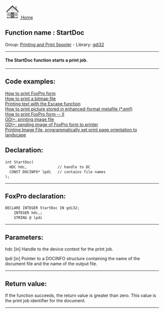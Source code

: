 [<img src="../../images/home.png"> Home ](https://github.com/VFPX/Win32API)  

## Function name : StartDoc
Group: [Printing and Print Spooler](../../functions_group.md#Printing_and_Print_Spooler)  -  Library: [gdi32](../../libraries.md#gdi32)  
***  


#### The StartDoc function starts a print job.
***  


## Code examples:
[How to print FoxPro form](../../samples/sample_158.md)  
[How to print a bitmap file](../../samples/sample_211.md)  
[Printing text with the Escape function](../../samples/sample_357.md)  
[How to print picture stored in enhanced-format metafile (*.emf)](../../samples/sample_405.md)  
[How to print FoxPro form -- II](../../samples/sample_406.md)  
[GDI+: printing image file](../../samples/sample_452.md)  
[GDI+: sending image of FoxPro form to printer](../../samples/sample_455.md)  
[Printing Image File, programmatically set print page orientation to landscape](../../samples/sample_555.md)  

## Declaration:
```foxpro  
int StartDoc(
  HDC hdc,              // handle to DC
  CONST DOCINFO* lpdi   // contains file names
);  
```  
***  


## FoxPro declaration:
```foxpro  
DECLARE INTEGER StartDoc IN gdi32;
	INTEGER hdc,;
	STRING @ lpdi  
```  
***  


## Parameters:
hdc 
[in] Handle to the device context for the print job. 

lpdi 
[in] Pointer to a DOCINFO structure containing the name of the document file and the name of the output file.  
***  


## Return value:
If the function succeeds, the return value is greater than zero. This value is the print job identifier for the document.  
***  

